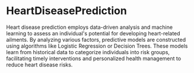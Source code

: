 # HeartDiseasePrediction

Heart disease prediction employs data-driven analysis and machine learning to assess an individual's potential for developing heart-related ailments. By analyzing various factors, predictive models are constructed using algorithms like Logistic Regression or Decision Trees. These models learn from historical data to categorize individuals into risk groups, facilitating timely interventions and personalized health management to reduce heart disease risks.
